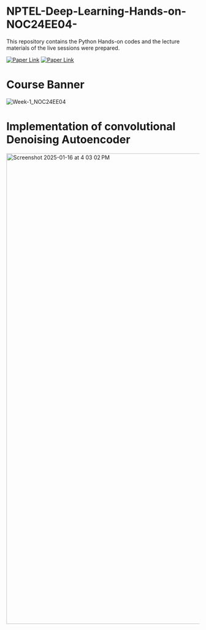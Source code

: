 # NPTEL-Deep-Learning-Hands-on-NOC24EE04-

This repository contains the Python Hands-on codes and the lecture materials of the live sessions were prepared.

[![Paper Link](https://img.shields.io/badge/Course-website-red)](https://onlinecourses.nptel.ac.in/noc24_ee04/preview)
[![Paper Link](https://img.shields.io/badge/Tutorial-sessions-blue)](https://youtube.com/playlist?list=PL59Tdt2wECDixnx_RXiqI4Q0X2n2jtrlU&si=pDOhUnP-jG_558vK)

# Course Banner
![Week-1_NOC24EE04](https://github.com/user-attachments/assets/6f5fd579-7299-4209-8519-868ba7dd1703)

# Implementation of convolutional Denoising Autoencoder
<img width="1225" alt="Screenshot 2025-01-16 at 4 03 02 PM" src="https://github.com/user-attachments/assets/38ce0b63-3a0c-4464-8ae7-ca805137880e" />
